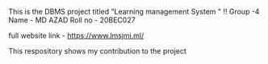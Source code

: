 This is the DBMS project titled "Learning management System " !!
Group -4 
Name - MD AZAD 
Roll no - 20BEC027 

full website link - https://www.lmsjmi.ml/ 

This respository shows my contribution to the project 
